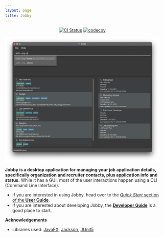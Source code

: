```yaml
---
layout: page
title: Jobby
---
```


<div style="text-align: center;">

[![CI Status](https://github.com/AY2324S1-CS2103T-W08-3/tp/workflows/Java%20CI/badge.svg)](https://github.com/AY2324S1-CS2103T-W08-3/tp/actions)
[![codecov](https://codecov.io/gh/AY2324S1-CS2103T-W08-3/tp/branch/master/graph/badge.svg)](https://codecov.io/gh/AY2324S1-CS2103T-W08-3/tp)

<img src="images/Ui.png" alt="Ui" width="800"/>

</div>

**Jobby is a desktop application for managing your job application details, specifically organization and recruiter contacts, plus application info and status.** While it has a GUI, most of the user interactions happen using a CLI (Command Line Interface).

* If you are interested in using Jobby, head over to the [_Quick Start_ section of the **User Guide**](UserGuide.html#quick-start).
* If you are interested about developing Jobby, the [**Developer Guide**](DeveloperGuide.html) is a good place to start.


**Acknowledgements**

* Libraries used: [JavaFX](https://openjfx.io/), [Jackson](https://github.com/FasterXML/jackson), [JUnit5](https://github.com/junit-team/junit5)
